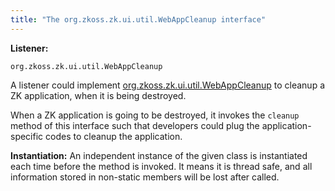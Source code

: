```yaml
---
title: "The org.zkoss.zk.ui.util.WebAppCleanup interface"
---
```


**Listener:**

`org.zkoss.zk.ui.util.WebAppCleanup`

A listener could implement
[org.zkoss.zk.ui.util.WebAppCleanup](https://www.zkoss.org/javadoc/latest/zk/org/zkoss/zk/ui/util/WebAppCleanup.html)
to cleanup a ZK application, when it is being destroyed.

When a ZK application is going to be destroyed, it invokes the `cleanup`
method of this interface such that developers could plug the
application-specific codes to cleanup the application.

**Instantiation:** An independent instance of the given class is
instantiated each time before the method is invoked. It means it is
thread safe, and all information stored in non-static members will be
lost after called.
